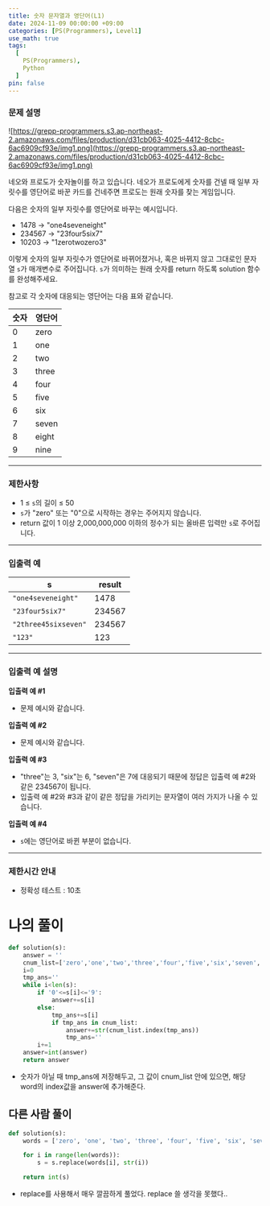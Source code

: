 ```yaml
---
title: 숫자 문자열과 영단어(L1)
date: 2024-11-09 00:00:00 +09:00
categories: [PS(Programmers), Level1]
use_math: true
tags:
  [
    PS(Programmers),
    Python
  ]
pin: false
---
```


### **문제 설명**

![https://grepp-programmers.s3.ap-northeast-2.amazonaws.com/files/production/d31cb063-4025-4412-8cbc-6ac6909cf93e/img1.png](https://grepp-programmers.s3.ap-northeast-2.amazonaws.com/files/production/d31cb063-4025-4412-8cbc-6ac6909cf93e/img1.png)

네오와 프로도가 숫자놀이를 하고 있습니다. 네오가 프로도에게 숫자를 건넬 때 일부 자릿수를 영단어로 바꾼 카드를 건네주면 프로도는 원래 숫자를 찾는 게임입니다.

다음은 숫자의 일부 자릿수를 영단어로 바꾸는 예시입니다.

- 1478 → "one4seveneight"
- 234567 → "23four5six7"
- 10203 → "1zerotwozero3"

이렇게 숫자의 일부 자릿수가 영단어로 바뀌어졌거나, 혹은 바뀌지 않고 그대로인 문자열 `s`가 매개변수로 주어집니다. `s`가 의미하는 원래 숫자를 return 하도록 solution 함수를 완성해주세요.

참고로 각 숫자에 대응되는 영단어는 다음 표와 같습니다.

| 숫자 | 영단어 |
| --- | --- |
| 0 | zero |
| 1 | one |
| 2 | two |
| 3 | three |
| 4 | four |
| 5 | five |
| 6 | six |
| 7 | seven |
| 8 | eight |
| 9 | nine |

---

### 제한사항

- 1 ≤ `s`의 길이 ≤ 50
- `s`가 "zero" 또는 "0"으로 시작하는 경우는 주어지지 않습니다.
- return 값이 1 이상 2,000,000,000 이하의 정수가 되는 올바른 입력만 `s`로 주어집니다.

---

### 입출력 예

| s | result |
| --- | --- |
| `"one4seveneight"` | 1478 |
| `"23four5six7"` | 234567 |
| `"2three45sixseven"` | 234567 |
| `"123"` | 123 |

---

### 입출력 예 설명

**입출력 예 #1**

- 문제 예시와 같습니다.

**입출력 예 #2**

- 문제 예시와 같습니다.

**입출력 예 #3**

- "three"는 3, "six"는 6, "seven"은 7에 대응되기 때문에 정답은 입출력 예 #2와 같은 234567이 됩니다.
- 입출력 예 #2와 #3과 같이 같은 정답을 가리키는 문자열이 여러 가지가 나올 수 있습니다.

**입출력 예 #4**

- `s`에는 영단어로 바뀐 부분이 없습니다.

---

### 제한시간 안내

- 정확성 테스트 : 10초

# 나의 풀이

```python
def solution(s):
    answer = ''
    cnum_list=['zero','one','two','three','four','five','six','seven','eight','nine']
    i=0
    tmp_ans=''
    while i<len(s):
        if '0'<=s[i]<='9':
            answer+=s[i]
        else:
            tmp_ans+=s[i]
            if tmp_ans in cnum_list:
                answer+=str(cnum_list.index(tmp_ans))
                tmp_ans=''
        i+=1
    answer=int(answer)
    return answer
```

- 숫자가 아닐 때 tmp_ans에 저장해두고, 그 값이 cnum_list 안에 있으면, 해당 word의 index값을 answer에 추가해준다.

## 다른 사람 풀이

```python
def solution(s):
    words = ['zero', 'one', 'two', 'three', 'four', 'five', 'six', 'seven', 'eight', 'nine']

    for i in range(len(words)):
        s = s.replace(words[i], str(i))

    return int(s)
```

- replace를 사용해서 매우 깔끔하게 풀었다. replace 쓸 생각을 못했다..